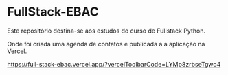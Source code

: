 # FullStack-EBAC
Este repositório destina-se aos estudos do curso de Fullstack Python.

Onde foi criada uma agenda de contatos e publicada a a aplicação na Vercel.

https://full-stack-ebac.vercel.app/?vercelToolbarCode=LYMp8zrbseTgwo4
